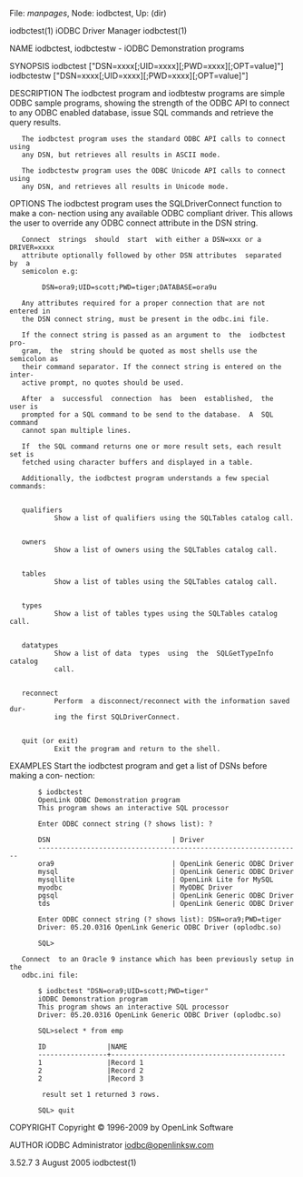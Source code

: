 File: *manpages*,  Node: iodbctest,  Up: (dir)

iodbctest(1)                 iODBC Driver Manager                 iodbctest(1)



NAME
       iodbctest, iodbctestw - iODBC Demonstration programs


SYNOPSIS
       iodbctest ["DSN=xxxx[;UID=xxxx][;PWD=xxxx][;OPT=value]"]
       iodbctestw ["DSN=xxxx[;UID=xxxx][;PWD=xxxx][;OPT=value]"]


DESCRIPTION
       The  iodbctest  program  and  iodbtestw programs are simple ODBC sample
       programs, showing the strength of the ODBC API to connect to  any  ODBC
       enabled database, issue SQL commands and retrieve the query results.

       The iodbctest program uses the standard ODBC API calls to connect using
       any DSN, but retrieves all results in ASCII mode.

       The iodbctestw program uses the ODBC Unicode API calls to connect using
       any DSN, and retrieves all results in Unicode mode.


OPTIONS
       The iodbctest program uses the SQLDriverConnect function to make a con‐
       nection using any available ODBC compliant driver. This allows the user
       to override any ODBC connect attribute in the DSN string.

       Connect  strings  should  start  with either a DSN=xxx or a DRIVER=xxxx
       attribute optionally followed by other DSN attributes  separated  by  a
       semicolon e.g:

            DSN=ora9;UID=scott;PWD=tiger;DATABASE=ora9u

       Any attributes required for a proper connection that are not entered in
       the DSN connect string, must be present in the odbc.ini file.

       If the connect string is passed as an argument to  the  iodbctest  pro‐
       gram,  the  string should be quoted as most shells use the semicolon as
       their command separator. If the connect string is entered on the inter‐
       active prompt, no quotes should be used.

       After  a  successful  connection  has  been  established,  the  user is
       prompted for a SQL command to be send to the database.  A  SQL  command
       cannot span multiple lines.

       If  the SQL command returns one or more result sets, each result set is
       fetched using character buffers and displayed in a table.

       Additionally, the iodbctest program understands a few special commands:


       qualifiers
               Show a list of qualifiers using the SQLTables catalog call.


       owners
               Show a list of owners using the SQLTables catalog call.


       tables
               Show a list of tables using the SQLTables catalog call.


       types
               Show a list of tables types using the SQLTables catalog call.


       datatypes
               Show a list of data  types  using  the  SQLGetTypeInfo  catalog
               call.


       reconnect
               Perform  a disconnect/reconnect with the information saved dur‐
               ing the first SQLDriverConnect.


       quit (or exit)
               Exit the program and return to the shell.


EXAMPLES
       Start the iodbctest program and get a list of DSNs before making a con‐
       nection:

           $ iodbctest
           OpenLink ODBC Demonstration program
           This program shows an interactive SQL processor

           Enter ODBC connect string (? shows list): ?

           DSN                              | Driver
           -----------------------------------------------------------------
           ora9                             | OpenLink Generic ODBC Driver
           mysql                            | OpenLink Generic ODBC Driver
           mysqllite                        | OpenLink Lite for MySQL
           myodbc                           | MyODBC Driver
           pgsql                            | OpenLink Generic ODBC Driver
           tds                              | OpenLink Generic ODBC Driver

           Enter ODBC connect string (? shows list): DSN=ora9;PWD=tiger
           Driver: 05.20.0316 OpenLink Generic ODBC Driver (oplodbc.so)

           SQL>

       Connect  to an Oracle 9 instance which has been previously setup in the
       odbc.ini file:

           $ iodbctest "DSN=ora9;UID=scott;PWD=tiger"
           iODBC Demonstration program
           This program shows an interactive SQL processor
           Driver: 05.20.0316 OpenLink Generic ODBC Driver (oplodbc.so)

           SQL>select * from emp

           ID               |NAME
           -----------------+-------------------------------------------
           1                |Record 1
           2                |Record 2
           2                |Record 3

            result set 1 returned 3 rows.

           SQL> quit


COPYRIGHT
       Copyright © 1996-2009 by OpenLink Software


AUTHOR
       iODBC Administrator <iodbc@openlinksw.com>



3.52.7                           3 August 2005                    iodbctest(1)
